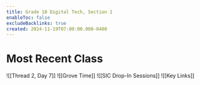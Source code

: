 ```yaml
---
title: Grade 10 Digital Tech, Section 1
enableToc: false
excludeBacklinks: true
created: 2024-11-19T07:00:00.000-0400
---
```

# Most Recent Class
![[Thread 2, Day 7]] 
![[Grove Time]]
![[SIC Drop-In Sessions]]
![[Key Links]]